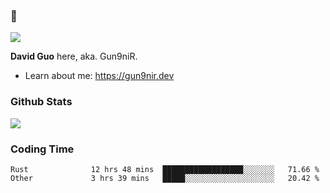 ### 👋

![](https://komarev.com/ghpvc/?username=Gun9niR&label=Total+Views)

**David Guo** here, aka. Gun9niR.

- Learn about me: https://gun9nir.dev

### Github Stats

<img src="https://github-readme-stats.vercel.app/api?username=Gun9niR&count_private=true&show_icons=true&theme=vue-dark&hide_title=true">

### Coding Time

<!--START_SECTION:waka-->

```text
Rust              12 hrs 48 mins  ██████████████████░░░░░░░   71.66 %
Other             3 hrs 39 mins   █████░░░░░░░░░░░░░░░░░░░░   20.42 %
```

<!--END_SECTION:waka-->
